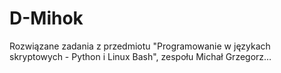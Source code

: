 # D-Mihok
Rozwiązane zadania z przedmiotu "Programowanie w językach skryptowych - Python i Linux Bash", zespołu Michał Grzegorz…
